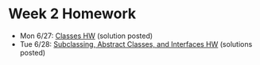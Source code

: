 # Week 2 Homework

- Mon 6/27: [Classes HW](https://github.com/ga-adi-nyc/Classes-HW) (solution posted)
- Tue 6/28: [Subclassing, Abstract Classes, and Interfaces HW](https://github.com/ga-adi-nyc/Subclassing-and-Interfaces-HW) (solutions posted)
